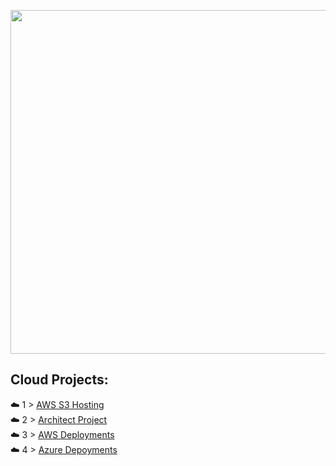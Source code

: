 <p align="center">
  <img src="https://user-images.githubusercontent.com/82731990/136584171-418acfdc-b080-45b7-92c4-8176eaf20e30.png"  width="550" height="auto">
</p>


## Cloud Projects:
☁️ 1 > [AWS S3 Hosting](https://github.com/winters24-tech/Cloud-Projects./blob/main/S3%20Website%20Static%20Host/Readme.md)<br>
☁️ 2 > [Architect Project](https://github.com/winters24-tech/Cloud-Projects./tree/main/Architect%20Project) <br>
☁️ 3 > [AWS Deployments](https://github.com/winters24-tech/Cloud-Projects./tree/main/AWS%20Project) <br>
☁️ 4 > [Azure Depoyments](https://github.com/winters24-tech/Cloud-Projects./tree/main/Azure%20Project) 
